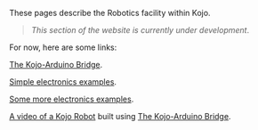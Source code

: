 These pages describe the Robotics facility within Kojo.  

> *This section of the website is currently under development*.

For now, here are some links:

[The Kojo-Arduino Bridge](https://github.com/litan/kojo-arduino).

[Simple electronics examples](https://github.com/litan/kojo-arduino/tree/master/examples).

[Some more electronics examples](https://github.com/litan/kojo-arduino/tree/master/starterkit).

[A video of a Kojo Robot](https://www.youtube.com/watch?v=atNDPTig2_Y&feature=youtu.be) built using [The Kojo-Arduino Bridge](https://github.com/litan/kojo-arduino).